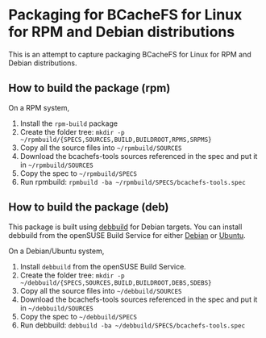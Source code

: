 # Packaging for BCacheFS for Linux for RPM and Debian distributions

This is an attempt to capture packaging BCacheFS for Linux for RPM and Debian distributions.

## How to build the package (rpm)

On a RPM system,

1. Install the `rpm-build` package
2. Create the folder tree: `mkdir -p ~/rpmbuild/{SPECS,SOURCES,BUILD,BUILDROOT,RPMS,SRPMS}`
3. Copy all the source files into `~/rpmbuild/SOURCES`
4. Download the bcachefs-tools sources referenced in the spec and put it in `~/rpmbuild/SOURCES`
5. Copy the spec to `~/rpmbuild/SPECS`
6. Run rpmbuild: `rpmbuild -ba ~/rpmbuild/SPECS/bcachefs-tools.spec`

## How to build the package (deb)

This package is built using [debbuild](https://github.com/debbuild/debbuild) for Debian targets.
You can install debbuild from the openSUSE Build Service for either [Debian](https://software.opensuse.org//download.html?project=Debian%3Adebbuild&package=debbuild) or [Ubuntu](https://software.opensuse.org//download.html?project=Ubuntu%3Adebbuild&package=debbuild).

On a Debian/Ubuntu system,

1. Install `debbuild` from the openSUSE Build Service.
2. Create the folder tree: `mkdir -p ~/debbuild/{SPECS,SOURCES,BUILD,BUILDROOT,DEBS,SDEBS}`
3. Copy all the source files into `~/debbuild/SOURCES`
4. Download the bcachefs-tools sources referenced in the spec and put it in `~/debbuild/SOURCES`
5. Copy the spec to `~/debbuild/SPECS`
6. Run debbuild: `debbuild -ba ~/debbuild/SPECS/bcachefs-tools.spec`

